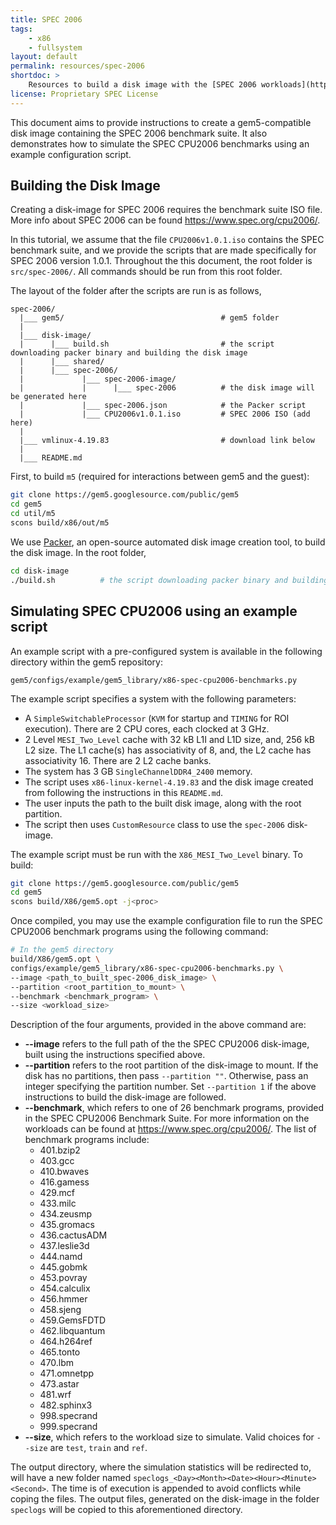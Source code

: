 ```yaml
---
title: SPEC 2006
tags:
    - x86
    - fullsystem
layout: default
permalink: resources/spec-2006
shortdoc: >
    Resources to build a disk image with the [SPEC 2006 workloads](https://www.spec.org/cpu2006/).
license: Proprietary SPEC License
---
```


This document aims to provide instructions to create a gem5-compatible disk
image containing the SPEC 2006 benchmark suite. It also demonstrates how to
simulate the SPEC CPU2006 benchmarks using an example configuration script.

## Building the Disk Image
Creating a disk-image for SPEC 2006 requires the benchmark suite ISO file.
More info about SPEC 2006 can be found <https://www.spec.org/cpu2006/>.

In this tutorial, we assume that the file `CPU2006v1.0.1.iso` contains the SPEC
benchmark suite, and we provide the scripts that are made specifically for
SPEC 2006 version 1.0.1.
Throughout the this document, the root folder is `src/spec-2006/`.
All commands should be run from this root folder.

The layout of the folder after the scripts are run is as follows,

```
spec-2006/
  |___ gem5/                                   # gem5 folder
  |
  |___ disk-image/
  |      |___ build.sh                         # the script downloading packer binary and building the disk image
  |      |___ shared/
  |      |___ spec-2006/
  |             |___ spec-2006-image/
  |             |      |___ spec-2006          # the disk image will be generated here
  |             |___ spec-2006.json            # the Packer script
  |             |___ CPU2006v1.0.1.iso         # SPEC 2006 ISO (add here)
  |
  |___ vmlinux-4.19.83                         # download link below
  |
  |___ README.md
```

First, to build `m5` (required for interactions between gem5 and the guest):

```sh
git clone https://gem5.googlesource.com/public/gem5
cd gem5
cd util/m5
scons build/x86/out/m5
```

We use [Packer](https://www.packer.io/), an open-source automated disk image
creation tool, to build the disk image.
In the root folder,

```sh
cd disk-image
./build.sh          # the script downloading packer binary and building the disk image
```

## Simulating SPEC CPU2006 using an example script

An example script with a pre-configured system is available in the following directory within the gem5 repository:

```
gem5/configs/example/gem5_library/x86-spec-cpu2006-benchmarks.py
```

The example script specifies a system with the following parameters:

* A `SimpleSwitchableProcessor` (`KVM` for startup and `TIMING` for ROI execution). There are 2 CPU cores, each clocked at 3 GHz.
* 2 Level `MESI_Two_Level` cache with 32 kB L1I and L1D size, and, 256 kB L2 size. The L1 cache(s) has associativity of 8, and, the L2 cache has associativity 16. There are 2 L2 cache banks.
* The system has 3 GB `SingleChannelDDR4_2400` memory.
* The script uses `x86-linux-kernel-4.19.83` and the disk image created from following the instructions in this `README.md`.
* The user inputs the path to the built disk image, along with the root partition.
* The script then uses `CustomResource` class to use the `spec-2006` disk-image.

The example script must be run with the `X86_MESI_Two_Level` binary. To build:

```sh
git clone https://gem5.googlesource.com/public/gem5
cd gem5
scons build/X86/gem5.opt -j<proc>
```
Once compiled, you may use the example configuration file to run the SPEC CPU2006 benchmark programs using the following command:

```sh
# In the gem5 directory
build/X86/gem5.opt \
configs/example/gem5_library/x86-spec-cpu2006-benchmarks.py \
--image <path_to_built_spec-2006_disk_image> \
--partition <root_partition_to_mount> \
--benchmark <benchmark_program> \
--size <workload_size>
```

Description of the four arguments, provided in the above command are:
* **--image** refers to the full path of the the SPEC CPU2006 disk-image, built using the instructions specified above.
* **--partition** refers to the root partition of the disk-image to mount. If the disk has no partitions, then pass `--partition ""`. Otherwise, pass an integer specifying the partition number. Set `--partition 1` if the above instructions to build the disk-image are followed.
* **--benchmark**, which refers to one of 26 benchmark programs, provided in the SPEC CPU2006 Benchmark Suite. For more information on the workloads can be found at <https://www.spec.org/cpu2006/>. The list of benchmark programs include:
  * 401.bzip2
  * 403.gcc
  * 410.bwaves
  * 416.gamess
  * 429.mcf
  * 433.milc
  * 434.zeusmp
  * 435.gromacs
  * 436.cactusADM
  * 437.leslie3d
  * 444.namd
  * 445.gobmk
  * 453.povray
  * 454.calculix
  * 456.hmmer
  * 458.sjeng
  * 459.GemsFDTD
  * 462.libquantum
  * 464.h264ref
  * 465.tonto
  * 470.lbm
  * 471.omnetpp
  * 473.astar
  * 481.wrf
  * 482.sphinx3
  * 998.specrand
  * 999.specrand
* **--size**, which refers to the workload size to simulate. Valid choices for `--size` are `test`, `train` and `ref`.

The output directory, where the simulation statistics will be redirected to, will have a new folder named `speclogs_<Day><Month><Date><Hour><Minute><Second>`. The time is of execution is appended to avoid conflicts while coping the files. The output files, generated on the disk-image in the folder `speclogs` will be copied to this aforementioned directory.
